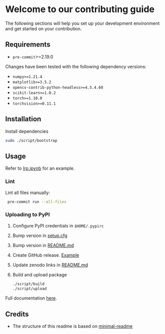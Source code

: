 # Welcome to our contributing guide

The following sections will help you set up your development environment and get started on your contribution.

## Requirements

- `pre-commit`>=2.19.0

Changes have been tested with the following dependency versions:

- `numpy>=1.21.4`
- `matplotlib>=3.5.2`
- `opencv-contrib-python-headless>=4.5.4.60`
- `scikit-learn>=1.0.2`
- `torch>=1.10.0`
- `torchvision>=0.11.1`

## Installation

Install dependencies

```sh
sudo ./script/bootstrap
```

## Usage

Refer to [lrp.ipynb](lrp.ipynb) for an example.

### Lint

Lint all files manually:

```sh
 pre-commit run --all-files
```

### Uploading to PyPI

1. Configure PyPI credentials in `$HOME/.pypirc`

1. Bump version in [setup.cfg](https://github.com/rodrigobdz/lrp/blob/main/setup.cfg#L3)

1. Bump version in [README.md](https://github.com/rodrigobdz/lrp/commit/c27003dd669c3e6a34af1f3e864dbe22a0b562c4)

1. Create GitHub release. [Example](https://github.com/rodrigobdz/lrp/releases/tag/v0.1.5)

1. Update zenodo links in [README.md](https://github.com/rodrigobdz/lrp/commit/d19163f140c80075911ebb2b5234030a312ab4f8)

1. Build and upload package

   ```sh
   ./script/build
   ./script/upload
   ```

Full documentation [here](https://packaging.python.org/en/latest/tutorials/packaging-projects/).

## Credits

- The structure of this readme is based on [minimal-readme](https://github.com/rodrigobdz/minimal-readme)
